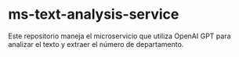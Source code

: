 # ms-text-analysis-service
Este repositorio maneja el microservicio que utiliza OpenAI GPT para analizar el texto y extraer el número de departamento.
